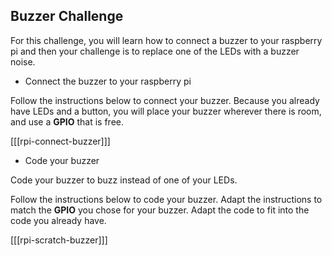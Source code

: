 ## Buzzer Challenge

For this challenge, you will learn how to connect a buzzer to your raspberry pi and then your challenge is to replace one of the LEDs with a buzzer noise.

+ Connect the buzzer to your raspberry pi

Follow the instructions below to connect your buzzer. Because you already have LEDs and a button, you will place your buzzer wherever there is room, and use a **GPIO** that is free.

[[[rpi-connect-buzzer]]]

+ Code your buzzer

Code your buzzer to buzz instead of one of your LEDs.

Follow the instructions below to code your buzzer. Adapt the instructions to match the **GPIO** you chose for your buzzer. Adapt the code to fit into the code you already have.

[[[rpi-scratch-buzzer]]]

